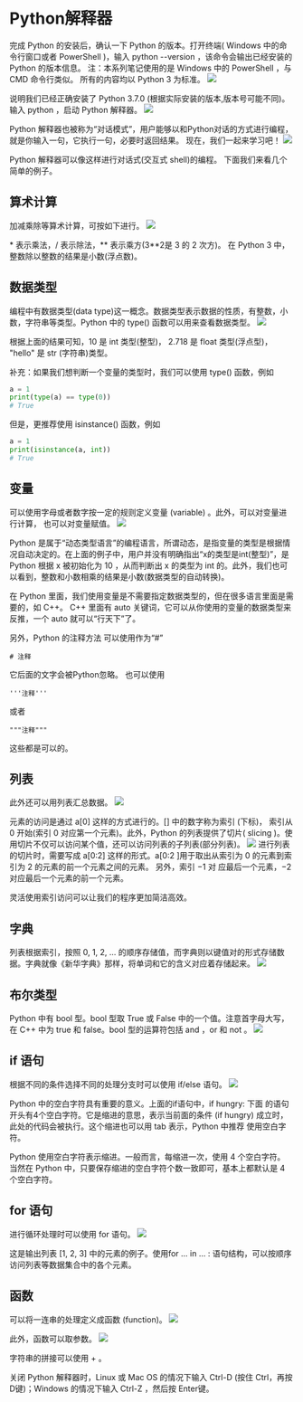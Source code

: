 # Python解释器
完成 Python 的安装后，确认一下 Python 的版本。打开终端( Windows 中的命令行窗口或者 PowerShell )，输入 python --version ，该命令会输出已经安装的 Python 的版本信息。
注：本系列笔记使用的是 Windows 中的  PowerShell ，与 CMD 命令行类似。
所有的内容均以 Python 3 为标准。
![](images/1_3_1.png?v=1&type=image&token=V1:HT0XKd28OTA53eQO_KGf57uIb8PiUWKXTQuZyNdYJKU)

说明我们已经正确安装了 Python 3.7.0 (根据实际安装的版本,版本号可能不同)。输入 python ，启动 Python 解释器。
![](images/1_3_2.png?v=1&type=image&token=V1:otYF1_W_GrzMNMtXWDvaeI7AjVdmLbFUhY6C2PnccvY)

 Python 解释器也被称为“对话模式”，用户能够以和Python对话的方式进行编程，就是你输入一句，它执行一句，必要时返回结果。
 现在，我们一起来学习吧！
![](images/1_3_3.png?v=1&type=image&token=V1:llmwmz5-aJUpN_dzPmk3NRbelkk5_DZJkAr3JK0ZbSo)

 Python 解释器可以像这样进行对话式(交互式 shell)的编程。
 下面我们来看几个简单的例子。

## 算术计算
加减乘除等算术计算，可按如下进行。
![](images/1_3_4.png?v=1&type=image&token=V1:fQ2ZgXwgyCKT4EZk2Ww_Jk7NjLrHxkEbl_mct1Lwsxg)

\* 表示乘法，/ 表示除法，** 表示乘方(3**2是 3 的 2 次方)。
在 Python 3 中，整数除以整数的结果是小数(浮点数)。

## 数据类型
编程中有数据类型(data type)这一概念。数据类型表示数据的性质，有整数，小数，字符串等类型。Python 中的 type() 函数可以用来查看数据类型。
![](images/1_3_5.png?v=1&type=image&token=V1:YFKI-VVIJQVUzfIjDnmwXZaJfAwV9dgXbowa04HXrp8)

根据上面的结果可知，10 是 int 类型(整型)， 2.718 是 float 类型(浮点型)， "hello" 是 str (字符串)类型。

补充：如果我们想判断一个变量的类型时，我们可以使用 type() 函数，例如
```python
a = 1
print(type(a) == type(0))
# True
```
但是，更推荐使用 isinstance() 函数，例如
```python
a = 1
print(isinstance(a, int))
# True
```

## 变量
可以使用字母或者数字按一定的规则定义变量 (variable) 。此外，可以对变量进行计算， 也可以对变量赋值。
![](images/1_3_6.png?v=1&type=image&token=V1:8EK5qtTMIsl4xymY11g4sySCWrYBRhoHMD4uxYVuvvQ)

 Python 是属于“动态类型语言”的编程语言，所谓动态，是指变量的类型是根据情况自动决定的。在上面的例子中，用户并没有明确指出“x的类型是int(整型)”，是 Python 根据 x 被初始化为 10 ，从而判断出 x 的类型为 int 的。此外，我们也可以看到，整数和小数相乘的结果是小数(数据类型的自动转换)。
 
在 Python 里面，我们使用变量是不需要指定数据类型的，但在很多语言里面是需要的，如 C++。
C++ 里面有 auto 关键词，它可以从你使用的变量的数据类型来反推，一个 auto 就可以“行天下”了。

另外，Python 的注释方法
可以使用作为“#”
```
# 注释
```
它后面的文字会被Python忽略。
也可以使用 
```
'''注释'''
```
或者 
```
"""注释"""
```
这些都是可以的。

## 列表
此外还可以用列表汇总数据。
![](images/1_3_7.png?v=1&type=image&token=V1:6fC5_v9HB_sE4iin_bIIeSgzBD0DqtQFpi-aOFXrESA)

元素的访问是通过 a[0] 这样的方式进行的。[] 中的数字称为索引 (下标)， 索引从 0 开始(索引 0 对应第一个元素)。此外，Python 的列表提供了切片( slicing )。使用切片不仅可以访问某个值，还可以访问列表的子列表(部分列表)。
![](images/1_3_8.png?v=1&type=image&token=V1:areX9a14y_Pvst2E7afbUhL35DPInAmU361xTgUvC6s)
进行列表的切片时，需要写成 a[0:2] 这样的形式。a[0:2 ]用于取出从索引为 0 的元素到索引为 2 的元素的前一个元素之间的元素。
另外，索引 −1 对 应最后一个元素，−2 对应最后一个元素的前一个元素。

灵活使用索引访问可以让我们的程序更加简洁高效。

## 字典
列表根据索引，按照 0, 1, 2, ... 的顺序存储值，而字典则以键值对的形式存储数据。字典就像《新华字典》那样，将单词和它的含义对应着存储起来。
![](images/1_3_9.png?v=1&type=image&token=V1:uUHequCfV01ZxaVl2fowdCYGBd2obK-DX9XUwvZD0ac)

## 布尔类型
 Python 中有 bool 型。bool 型取 True 或 False 中的一个值。注意首字母大写，在 C++ 中为 true 和 false。bool 型的运算符包括 and ，or 和 not 。 ![](images/1_3_10.png?v=1&type=image&token=V1:rykhgMEf_Xn3p6eAL6tijqOlTaYqXyTvXTHKP6VkYw0)
 ## if 语句
 根据不同的条件选择不同的处理分支时可以使用 if/else 语句。
![](images/1_3_11.png?v=1&type=image&token=V1:-7VQ9qD9ozgdbWxDVgOXWC3x6bamYRnYx9tOWhbVWqo)

 Python 中的空白字符具有重要的意义。上面的if语句中，if hungry: 下面 的语句开头有4个空白字符。它是缩进的意思，表示当前面的条件 (if hungry) 成立时，此处的代码会被执行。这个缩进也可以用 tab 表示，Python 中推荐 使用空白字符。

 Python 使用空白字符表示缩进。一般而言，每缩进一次，使用 4 个空白字符。
 当然在 Python 中，只要保存缩进的空白字符个数一致即可，基本上都默认是 4 个空白字符。

## for 语句
进行循环处理时可以使用 for 语句。
![](images/1_3_12.png?v=1&type=image&token=V1:KZPnmC1J90LCh4j3H-DRtmOLO6KEDhUfDWF3XmzbmHE)

这是输出列表 [1, 2, 3] 中的元素的例子。使用for  ...  in ... : 语句结构，可以按顺序访问列表等数据集合中的各个元素。

## 函数
可以将一连串的处理定义成函数 (function)。
![](images/1_3_13.png?v=1&type=image&token=V1:W5wzmq5HwlHgqBKilI5SaHLJCln5xyCGh6rInciq3YM)

此外，函数可以取参数。
![](images/1_3_14.png?v=1&type=image&token=V1:U_DOX5w9b6NKMujp-tC131Q5CQ4ZWmPEhXKexNKbjkg)

字符串的拼接可以使用 + 。 

关闭 Python 解释器时，Linux 或 Mac OS 的情况下输入 Ctrl-D (按住 Ctrl，再按D键)；Windows 的情况下输入 Ctrl-Z ，然后按 Enter键。

